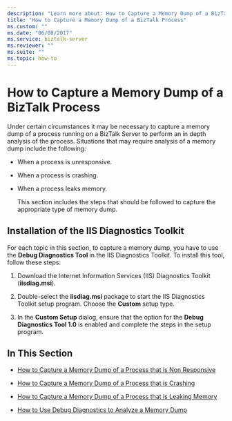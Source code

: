 ```yaml
---
description: "Learn more about: How to Capture a Memory Dump of a BizTalk Process"
title: "How to Capture a Memory Dump of a BizTalk Process"
ms.custom: ""
ms.date: "06/08/2017"
ms.service: biztalk-server
ms.reviewer: ""
ms.suite: ""
ms.topic: how-to
---
```

# How to Capture a Memory Dump of a BizTalk Process
Under certain circumstances it may be necessary to capture a memory dump of a process running on a BizTalk Server to perform an in depth analysis of the process. Situations that may require analysis of a memory dump include the following:

- When a process is unresponsive.

- When a process is crashing.

- When a process leaks memory.

  This section includes the steps that should be followed to capture the appropriate type of memory dump.

## Installation of the IIS Diagnostics Toolkit
For each topic in this section, to capture a memory dump, you have to use the **Debug Diagnostics Tool** in the IIS Diagnostics Toolkit. To install this tool, follow these steps:

1. Download the Internet Information Services (IIS) Diagnostics Toolkit (**iisdiag.msi**).

2. Double-select the **iisdiag.msi** package to start the IIS Diagnostics Toolkit setup program. Choose the **Custom** setup type.

3.  In the **Custom Setup** dialog, ensure that the option for the **Debug Diagnostics Tool 1.0** is enabled and complete the steps in the setup program.

## In This Section

-   [How to Capture a Memory Dump of a Process that is Non Responsive](../core/how-to-capture-a-memory-dump-of-a-process-that-is-non-responsive.md)

-   [How to Capture a Memory Dump of a Process that is Crashing](../core/how-to-capture-a-memory-dump-of-a-process-that-is-crashing.md)

-   [How to Capture a Memory Dump of a Process that is Leaking Memory](../core/how-to-capture-a-memory-dump-of-a-process-that-is-leaking-memory.md)

-   [How to Use Debug Diagnostics to Analyze a Memory Dump](../core/how-to-use-debug-diagnostics-to-analyze-a-memory-dump.md)
